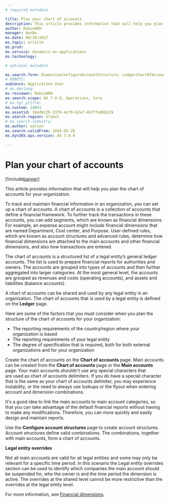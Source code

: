 ```yaml
---
# required metadata

title: Plan your chart of accounts
description: This article provides information that will help you plan the chart of accounts for your organization.
author: RobinARH
manager: AnnBe
ms.date: 06/20/2017
ms.topic: article
ms.prod: 
ms.service: dynamics-ax-applications
ms.technology: 

# optional metadata

ms.search.form: DimensionConfigureAccountStructure, LedgerChartOfAccounts
# ROBOTS: 
audience: Application User
# ms.devlang: 
ms.reviewer: RobinARH
ms.search.scope: AX 7.0.0, Operations, Core
# ms.tgt_pltfrm: 
ms.custom: 14051
ms.assetid: 10edb129-33f0-4cf9-b2a7-4b7ffa09b229
ms.search.region: Global
# ms.search.industry: 
ms.author: aolson
ms.search.validFrom: 2016-02-28
ms.dyn365.ops.version: AX 7.0.0

---
```


# Plan your chart of accounts

[!include[banner](../includes/banner.md)]


This article provides information that will help you plan the chart of accounts for your organization.

To track and maintain financial information in an organization, you can set up a chart of accounts. A chart of accounts is a collection of accounts that define a financial framework. To further track the transactions in these accounts, you can add segments, which are known as financial dimensions. For example, an expense account might include financial dimensions that are named Department, Cost center, and Purpose. User-defined rules, which are known as account structures and advanced rules, determine how financial dimensions are attached to the main accounts and other financial dimensions, and also how transactions are entered. 

The chart of accounts is a structured list of a legal entity’s general ledger accounts. The list is used to prepare financial reports for authorities and owners. The accounts are grouped into types of accounts and then further aggregated into larger categories. At the most general level, the accounts are grouped as revenues and costs (operating accounts), and assets and liabilities (balance accounts). 

A chart of accounts can be shared and used by any legal entity in an organization. The chart of accounts that is used by a legal entity is defined on the **Ledger** page. 

Here are some of the factors that you must consider when you plan the structure of the chart of accounts for your organization:

-   The reporting requirements of the country/region where your organization is based
-   The reporting requirements of your legal entity
-   The degree of specification that is required, both for both external organizations and for your organization

Create the chart of accounts on the **Chart of accounts** page. Main accounts can be created from the **Chart of accounts** page or the **Main accounts** page. Your main accounts shouldn't use any special characters that are used as chart of accounts delimiters. If you do have a special character that is the same as your chart of accounts delimiter, you may experience instability, or the need to always use lookups or the flyout when entering account and dimension combinations. 

It's a good idea to link the main accounts to main account categories, so that you can take advantage of the default financial reports without having to make any modifications. Therefore, you can more quickly and easily design and maintain reports. 

Use the **Configure account structures** page to create account structures. Account structures define valid combinations. The combinations, together with main accounts, form a chart of accounts. 

**Legal entity overrides** 

Not all main accounts are valid for all legal entities and some may only be relevant for a specific time period. In this scenario the Legal entity overrides section can be used to identify which companies the main account should be suspended for, who the owner is and the time period the dimension is active. The overrides at the shared level cannot be more restrictive than the overrides at the legal entity level.

For more information, see [Financial dimensions](financial-dimensions.md).



